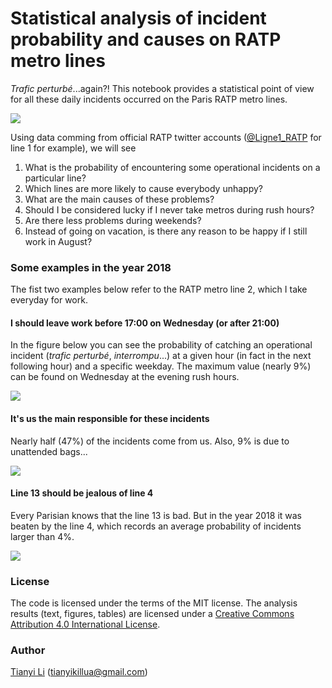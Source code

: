 # Statistical analysis of incident probability and causes on RATP metro lines

*Trafic perturbé*...again?! This notebook provides a statistical point of view for all these daily incidents occurred on the Paris RATP metro lines.

![](https://user-images.githubusercontent.com/4027283/52775578-4ed2f880-3040-11e9-8161-b89c483e0d25.png)

Using data comming from official RATP twitter accounts ([@Ligne1_RATP](https://twitter.com/Ligne1_RATP) for line 1 for example), we will see

1. What is the probability of encountering some operational incidents on a particular line?
2. Which lines are more likely to cause everybody unhappy?
3. What are the main causes of these problems?
4. Should I be considered lucky if I never take metros during rush hours?
5. Are there less problems during weekends?
6. Instead of going on vacation, is there any reason to be happy if I still work in August?

### Some examples in the year 2018

The fist two examples below refer to the RATP metro line 2, which I take everyday for work.

#### I should leave work before 17:00 on Wednesday (or after 21:00)

In the figure below you can see the probability of catching an operational incident (*trafic perturbé*, *interrompu*...) at a given hour (in fact in the next following hour) and a specific weekday. The maximum value (nearly 9%) can be found on Wednesday at the evening rush hours.

![](https://user-images.githubusercontent.com/4027283/52800924-17cf0800-307d-11e9-88bc-05fbf0b9a54c.png)

#### It's us the main responsible for these incidents

Nearly half (47%) of the incidents come from us. Also, 9% is due to unattended bags...

![](https://user-images.githubusercontent.com/4027283/52801376-00444f00-307e-11e9-9c72-61a00d3c5aed.png)

#### Line 13 should be jealous of line 4

Every Parisian knows that the line 13 is bad. But in the year 2018 it was beaten by the line 4, which records an average probability of incidents larger than 4%.

![](https://user-images.githubusercontent.com/4027283/52801476-35e93800-307e-11e9-82f9-a3a84ea7f9ee.png)

### License

The code is licensed under the terms of the MIT license. The analysis results (text, figures, tables) are licensed under a [Creative Commons Attribution 4.0 International License](http://creativecommons.org/licenses/by/4.0/).

### Author

[Tianyi Li](https://www.linkedin.com/in/tianyikillua) ([tianyikillua@gmail.com](mailto:tianyikillua@gmail.com))